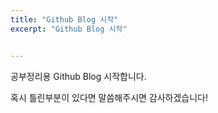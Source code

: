 ```yaml
---
title: "Github Blog 시작"
excerpt: "Github Blog 시작"


---
```


공부정리용 Github Blog 시작합니다.

혹시 틀린부분이 있다면 말씀해주시면 감사하겠습니다!
